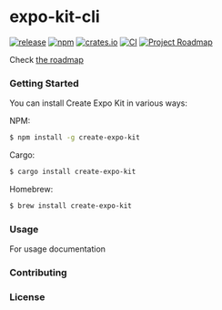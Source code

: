 <div class="oranda-hide">

# expo-kit-cli

</div>


[![release](https://img.shields.io/github/v/release/manhduckimei/mono-expo-kit?display_name=tag&include_prereleases)](https://github.com/manhduckimei/mono-expo-kit/releases/latest)
[![npm](https://img.shields.io/npm/v/create-expo-kit)](https://www.npmjs.com/package/create-expo-kit)
[![crates.io](https://img.shields.io/crates/v/orogene.svg)](https://crates.io/crates/create-expo-kit)
[![CI](https://img.shields.io/github/checks-status/manhduckimei/mono-expo-kit/main)](https://github.com/manhduckimei/mono-expo-kit/actions/workflows/ci.yml?query=branch%3Amain)
[![Project
Roadmap](https://img.shields.io/badge/Roadmap-create--expo--kit--v1.0-informational)](https://github.com/users/manhduckimei/projects/1/views/1)

Check [the roadmap](https://github.com/orgs/orogene/projects/2)

### Getting Started

You can install Create Expo Kit in various ways:

NPM:
```sh
$ npm install -g create-expo-kit
```

Cargo:
```sh
$ cargo install create-expo-kit
```

Homebrew:
```sh
$ brew install create-expo-kit
```

### Usage

For usage documentation

### Contributing

### License

